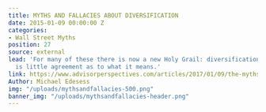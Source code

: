 ```yaml
---
title: MYTHS AND FALLACIES ABOUT DIVERSIFICATION
date: 2015-01-09 00:00:00 Z
categories:
- Wall Street Myths
position: 27
source: external
lead: 'For many of these there is now a new Holy Grail: diversification. But there
  is little agreement as to what it means.'
link: https://www.advisorperspectives.com/articles/2017/01/09/the-myths-and-fallacies-about-diversified-portfolios
Author: Michael Edesess
img: "/uploads/mythsandfallacies-500.png"
banner_img: "/uploads/mythsandfallacies-header.png"
---
```


